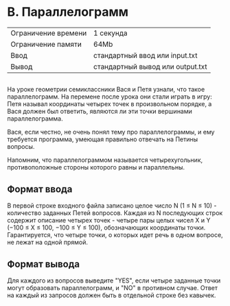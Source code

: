 <div class="problem-statement">
   <div class="header">
      <h1 class="title">B. Параллелограмм</h1>
      <table>
         <tr class="time-limit">
            <td class="property-title">Ограничение времени</td>
            <td>1&nbsp;секунда</td>
         </tr>
         <tr class="memory-limit">
            <td class="property-title">Ограничение памяти</td>
            <td>64Mb</td>
         </tr>
         <tr class="input-file">
            <td class="property-title">Ввод</td>
            <td colspan="1">стандартный ввод или input.txt</td>
         </tr>
         <tr class="output-file">
            <td class="property-title">Вывод</td>
            <td colspan="1">стандартный вывод или output.txt</td>
         </tr>
      </table>
   </div>
   <h2></h2>
   <div class="legend"><span style="">
         <p>На уроке геометрии семиклассники Вася и Петя узнали, что такое параллелограмм. На перемене после урока они стали играть в
            игру: Петя называл координаты четырех точек в произвольном порядке, а Вася должен был ответить, являются ли эти точки вершинами
            параллелограмма.
         </p></span><p>Вася, если честно, не очень понял тему про параллелограммы, и ему требуется программа, умеющая правильно отвечать на Петины
         вопросы.
      </p>
      <p>Напомним, что параллелограммом называется четырехугольник, противоположные стороны которого равны и параллельны.</p>
   </div>
   <h2>Формат ввода</h2>
   <div class="input-specification"><span style="">
         <p>В первой строке входного файла записано целое число N (<span class="tex-math-text">1 &le; N &le; 10</span>) - количество заданных Петей вопросов. Каждая из N последующих строк содержит описание четырех точек - четыре пары целых
            чисел X и Y (<span class="tex-math-text">−100 &le; X &le; 100</span>, <span class="tex-math-text">−100 &le; Y &le; 100</span>), обозначающих координаты точки. Гарантируется, что четыре точки, о которых идет речь в одном вопросе, не лежат на одной
            прямой.
         </p></span><p></p>
   </div>
   <h2>Формат вывода</h2>
   <div class="output-specification"><span style="">
         <p>Для каждого из вопросов выведите "YES", если четыре заданные точки могут образовать параллелограмм, и "NO" в противном случае.
            Ответ на каждый из запросов должен быть в отдельной строке без кавычек.
         </p></span></div>
